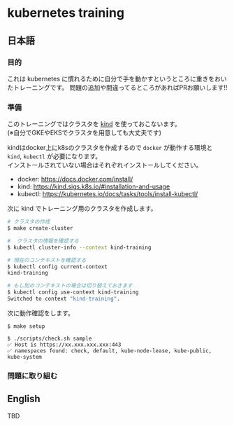 # kubernetes training
## 日本語
### 目的
これは kubernetes に慣れるために自分で手を動かすというところに重きをおいたトレーニングです。
問題の追加や間違ってるところがあればPRお願いします!!

### 準備
このトレーニングではクラスタを [kind](https://github.com/kubernetes-sigs/kind) を使っておこないます。  
(※自分でGKEやEKSでクラスタを用意しても大丈夫です)

kindはdocker上にk8sのクラスタを作成するので `docker` が動作する環境と `kind`, `kubectl` が必要になります。  
インストールされていない場合はそれぞれインストールしてください。  

- docker: https://docs.docker.com/install/
- kind: https://kind.sigs.k8s.io/#installation-and-usage
- kubectl: https://kubernetes.io/docs/tasks/tools/install-kubectl/

次に kind でトレーニング用のクラスタを作成します。    

```sh
# クラスタの作成
$ make create-cluster

#  クラスタの情報を確認する
$ kubectl cluster-info --context kind-training

# 現在のコンテキストを確認する
$ kubectl config current-context
kind-training

# もし別のコンテキストの場合は切り替えておきます
$ kubectl config use-context kind-training
Switched to context "kind-training".
```

次に動作確認をします。  

```
$ make setup

$ ./scripts/check.sh sample
✅ Host is https://xx.xxx.xxx.xxx:443
✅ namespaces found: check, default, kube-node-lease, kube-public, kube-system
```

### 問題に取り組む


## English
TBD
